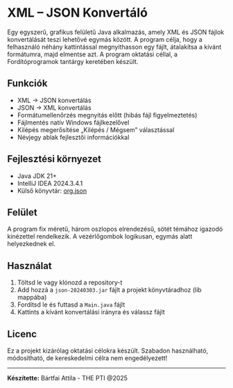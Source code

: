 # XML – JSON Konvertáló

Egy egyszerű, grafikus felületű Java alkalmazás, amely XML és JSON fájlok konvertálását teszi lehetővé egymás között. A program célja, hogy a felhasználó néhány kattintással megnyithasson egy fájlt, átalakítsa a kívánt formátumra, majd elmentse azt. A program oktatási céllal, a Fordítóprogramok tantárgy keretében készült.

##  Funkciók

- XML → JSON konvertálás
- JSON → XML konvertálás
- Formátumellenőrzés megnyitás előtt (hibás fájl figyelmeztetés)
- Fájlmentés natív Windows fájlkezelővel
- Kilépés megerősítése „Kilépés / Mégsem” választással
- Névjegy ablak fejlesztői információkkal

##  Fejlesztési környezet

- Java JDK 21+
- IntelliJ IDEA 2024.3.4.1
- Külső könyvtár: [org.json](https://mvnrepository.com/artifact/org.json/json)

##  Felület

A program fix méretű, három oszlopos elrendezésű, sötét témához igazodó kinézettel rendelkezik. A vezérlőgombok logikusan, egymás alatt helyezkednek el.

##  Használat

1. Töltsd le vagy klónozd a repository-t
2. Add hozzá a `json-20240303.jar` fájlt a projekt könyvtáradhoz (lib mappába)
3. Fordítsd le és futtasd a `Main.java` fájlt
4. Kattints a kívánt konvertálási irányra és válassz fájlt

##  Licenc

Ez a projekt kizárólag oktatási célokra készült. Szabadon használható, módosítható, de kereskedelmi célra nem engedélyezett!

---

**Készítette:** Bártfai Attila  - THE PTI @2025
